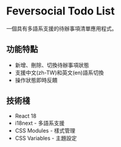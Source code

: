 # Feversocial Todo List

一個具有多語系支援的待辦事項清單應用程式。

## 功能特點

-  新增、刪除、切換待辦事項狀態
-  支援中文(zh-TW)和英文(en)語系切換
-  操作狀態即時反饋

## 技術棧

- React 18
- i18next - 多語系支援
- CSS Modules - 樣式管理
- CSS Variables - 主題設定
